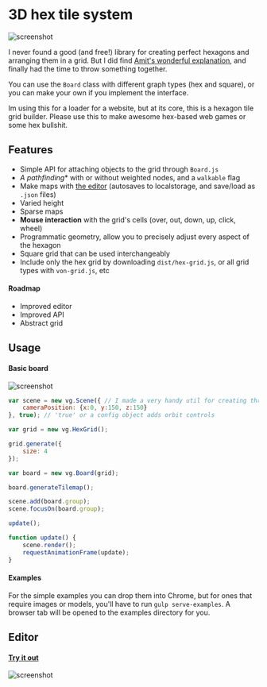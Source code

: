 # 3D hex tile system

![screenshot](hex-grid.jpg)

I never found a good (and free!) library for creating perfect hexagons and arranging them in a grid. But I did find [Amit's wonderful explanation](http://www.redblobgames.com/grids/hexagons/), and finally had the time to throw something together.

You can use the `Board` class with different graph types (hex and square), or you can make your own if you implement the interface.

Im using this for a loader for a website, but at its core, this is a hexagon tile grid builder. Please use this to make awesome hex-based web games or some hex bullshit.

## Features

- Simple API for attaching objects to the grid through `Board.js`
- **A* pathfinding** with or without weighted nodes, and a `walkable` flag
- Make maps with [the editor](http://vonwolfehaus.github.io/von-grid/editor/) (autosaves to localstorage, and save/load as `.json` files)
- Varied height
- Sparse maps
- **Mouse interaction** with the grid's cells (over, out, down, up, click, wheel)
- Programmatic geometry, allow you to precisely adjust every aspect of the hexagon
- Square grid that can be used interchangeably
- Include only the hex grid by downloading `dist/hex-grid.js`, or all grid types with `von-grid.js`, etc

#### Roadmap

- Improved editor
- Improved API
- Abstract grid

## Usage

#### Basic board

![screenshot](hex-grid-basic.jpg)

```javascript
var scene = new vg.Scene({ // I made a very handy util for creating three.js scenes quickly
	cameraPosition: {x:0, y:150, z:150}
}, true); // 'true' or a config object adds orbit controls

var grid = new vg.HexGrid();

grid.generate({
	size: 4
});

var board = new vg.Board(grid);

board.generateTilemap();

scene.add(board.group);
scene.focusOn(board.group);

update();

function update() {
	scene.render();
	requestAnimationFrame(update);
}
```

#### Examples

For the simple examples you can drop them into Chrome, but for ones that require images or models, you'll have to run `gulp serve-examples`. A browser tab will be opened to the examples directory for you.

## Editor

#### [Try it out](http://vonwolfehaus.github.io/von-grid/editor/)

![screenshot](editor.png)
